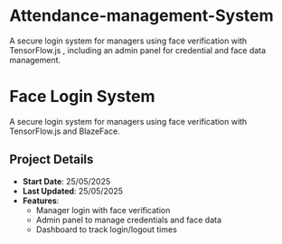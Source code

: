 # Attendance-management-System
A secure login system for managers using face verification with TensorFlow.js , including an admin panel for credential and face data management.
# Face Login System
A secure login system for managers using face verification with TensorFlow.js and BlazeFace.

## Project Details
- **Start Date**: 25/05/2025
- **Last Updated**: 25/05/2025
- **Features**:
  - Manager login with face verification
  - Admin panel to manage credentials and face data
  - Dashboard to track login/logout times
